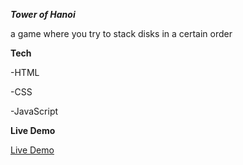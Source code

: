 ***Tower of Hanoi***

a game where you try to stack disks in a certain order

**Tech**

-HTML 

-CSS 

-JavaScript

**Live Demo**

[Live Demo](https://clue355.github.io/tower_of_hanoi/)
